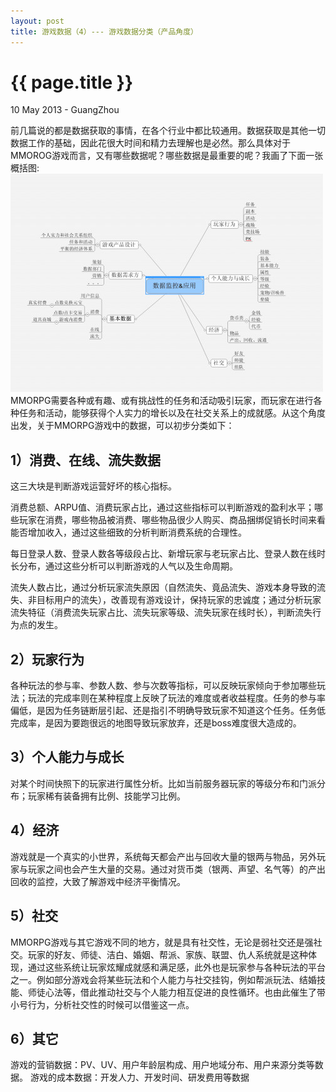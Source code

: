 ```yaml
---
layout: post
title: 游戏数据（4）--- 游戏数据分类（产品角度）
---
```


 {{ page.title }}
================
<p class="meta">10 May 2013 - GuangZhou</p>


前几篇说的都是数据获取的事情，在各个行业中都比较通用。数据获取是其他一切数据工作的基础，因此花很大时间和精力去理解也是必然。那么具体对于MMOROG游戏而言，又有哪些数据呢？哪些数据是最重要的呢？我画了下面一张概括图:  
![gamedata1](/images/gamedata.jpg)  
MMORPG需要各种或有趣、或有挑战性的任务和活动吸引玩家，而玩家在进行各种任务和活动，能够获得个人实力的增长以及在社交关系上的成就感。从这个角度出发，关于MMORPG游戏中的数据，可以初步分类如下：

1）消费、在线、流失数据
-----------------------
这三大块是判断游戏运营好坏的核心指标。  
  
消费总额、ARPU值、消费玩家占比，通过这些指标可以判断游戏的盈利水平；哪些玩家在消费，哪些物品被消费、哪些物品很少人购买、商品捆绑促销长时间来看能否增加收入，通过这些细致的分析判断消费系统的合理性。
  
每日登录人数、登录人数各等级段占比、新增玩家与老玩家占比、登录人数在线时长分布，通过这些分析可以判断游戏的人气以及生命周期。
  
流失人数占比，通过分析玩家流失原因（自然流失、竟品流失、游戏本身导致的流失、非目标用户的流失），改善现有游戏设计，保持玩家的忠诚度；通过分析玩家流失特征（消费流失玩家占比、流失玩家等级、流失玩家在线时长），判断流失行为点的发生。
  
2）玩家行为
-----------------------
各种玩法的参与率、参数人数、参与次数等指标，可以反映玩家倾向于参加哪些玩法；玩法的完成率则在某种程度上反映了玩法的难度或者收益程度。任务的参与率偏低，是因为任务链断层引起、还是指引不明确导致玩家不知道这个任务。任务低完成率，是因为要跑很远的地图导致玩家放弃，还是boss难度很大造成的。
  

3）个人能力与成长
-----------------------
对某个时间快照下的玩家进行属性分析。比如当前服务器玩家的等级分布和门派分布；玩家稀有装备拥有比例、技能学习比例。
  
4）经济
-----------------------
游戏就是一个真实的小世界，系统每天都会产出与回收大量的银两与物品，另外玩家与玩家之间也会产生大量的交易。通过对货币类（银两、声望、名气等）的产出回收的监控，大致了解游戏中经济平衡情况。
  
5）社交
-----------------------
MMORPG游戏与其它游戏不同的地方，就是具有社交性，无论是弱社交还是强社交。玩家的好友、师徒、洁白、婚姻、帮派、家族、联盟、仇人系统就是这种体现，通过这些系统让玩家炫耀成就感和满足感，此外也是玩家参与各种玩法的平台之一。例如部分游戏会将某些玩法和个人能力与社交挂钩，例如帮派玩法、结婚技能、师徒心法等，借此推动社交与个人能力相互促进的良性循环。也由此催生了带小号行为，分析社交性的时候可以借鉴这一点。
  
6）其它
-----------------------
游戏的营销数据：PV、UV、用户年龄层构成、用户地域分布、用户来源分类等数据。
游戏的成本数据：开发人力、开发时间、研发费用等数据

   
   
